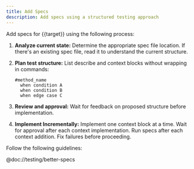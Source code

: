 ```yaml
---
title: Add Specs
description: Add specs using a structured testing approach
---
```


Add specs for {{target}} using the following process:

1. **Analyze current state:** Determine the appropriate spec file location. If there's an existing spec file, read it to understand the current structure.

2. **Plan test structure:** List describe and context blocks without wrapping in commands:

   ```
   #method_name
     when condition A
     when condition B
     when edge case C
   ```

3. **Review and approval:** Wait for feedback on proposed structure before implementation.

4. **Implement Incrementally:** Implement one context block at a time. Wait for approval after each context implementation. Run specs after each context addition. Fix failures before proceeding.

Follow the following guidelines:

@doc://testing/better-specs
